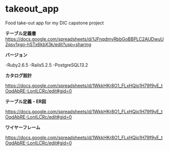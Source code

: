 # takeout_app
Food take-out app for my DIC capstone project

**テーブル定義書**
https://docs.google.com/spreadsheets/d/1JFnqdmyRbbGoBBPLC2AUDwuU2qsv1xgo-hSTx6kbX3k/edit?usp=sharing

**バージョン**

-Ruby2.6.5
-Rails5.2.5
-PostgreSQL13.2

**カタログ設計**

https://docs.google.com/spreadsheets/d/1WkkHKr8O1_FLxHQio1H79f9yE_tOqdAbRE-LonILCRc/edit#gid=0


**テーブル定義・ER図**

https://docs.google.com/spreadsheets/d/1WkkHKr8O1_FLxHQio1H79f9yE_tOqdAbRE-LonILCRc/edit#gid=0

**ワイヤーフレーム**

https://docs.google.com/spreadsheets/d/1WkkHKr8O1_FLxHQio1H79f9yE_tOqdAbRE-LonILCRc/edit#gid=0
